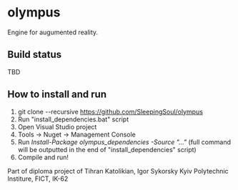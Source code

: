 # olympus
Engine for augumented reality.

## Build status
TBD

## How to install and run
1) git clone --recursive https://github.com/SleepingSoul/olympus
2) Run "install_dependencies.bat" script
3) Open Visual Studio project
4) Tools -> Nuget -> Management Console
5) Run *Install-Package olympus_dependencies -Source "..."* (full command will be outputted in the end of "install_dependencies" script)
6) Compile and run!

Part of diploma project of Tihran Katolikian,
Igor Sykorsky Kyiv Polytechnic Institure, FICT, IK-62
